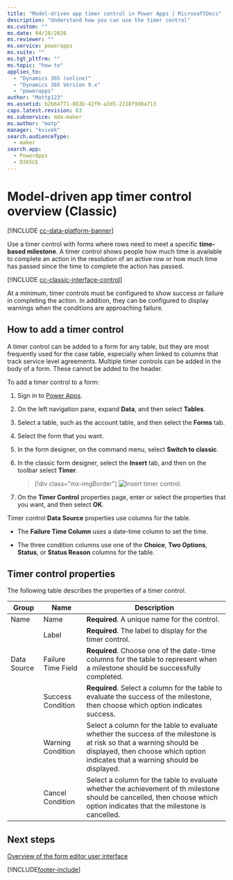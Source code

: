 ```yaml
---
title: "Model-driven app timer control in Power Apps | MicrosoftDocs"
description: "Understand how you can use the timer control"
ms.custom: ""
ms.date: 04/28/2020
ms.reviewer: ""
ms.service: powerapps
ms.suite: ""
ms.tgt_pltfrm: ""
ms.topic: "how-to"
applies_to: 
  - "Dynamics 365 (online)"
  - "Dynamics 365 Version 9.x"
  - "powerapps"
author: "Mattp123"
ms.assetid: b2b64771-083b-42f9-a3d5-2218f9d8a713
caps.latest.revision: 63
ms.subservice: mda-maker
ms.author: "matp"
manager: "kvivek"
search.audienceType: 
  - maker
search.app: 
  - PowerApps
  - D365CE
---
```

# Model-driven app timer control overview (Classic)

[!INCLUDE [cc-data-platform-banner](../../includes/cc-data-platform-banner.md)]

Use a timer control with forms where rows need to meet a specific **time-based milestone**. A timer control shows people how much time is available to complete an action in the resolution of an active row or how much time has passed since the time to complete the action has passed. 

[!INCLUDE [cc-classic-interface-control](../../includes/cc-classic-interface-control-note.md)]

At a minimum, timer controls must be configured to show success or failure in completing the action. In addition, they can be configured to display warnings when the conditions are approaching failure.  

## How to add a timer control

A timer control can be added to a form for any table, but they are most frequently used for the case table, especially when linked to columns that track service level agreements. Multiple timer controls can be added in the body of a form. These cannot be added to the header.

To add a timer control to a form:

1.  Sign in to [Power Apps](https://make.powerapps.com/?utm_source=padocs&utm_medium=linkinadoc&utm_campaign=referralsfromdoc).

2.  On the left navigation pane, expand **Data**, and then select **Tables**.

3.  Select a table, such as the account table, and then select the **Forms** tab.

4.  Select the form that you want.

5.  In the form designer, on the command menu, select **Switch to classic**.
  
6.  In the classic form designer, select the **Insert** tab, and then on the toolbar select **Timer**.

    > [!div class="mx-imgBorder"]
    > ![Insert timer control.](media/insert-timer-control.png)

7.  On the **Timer Control** properties page, enter or select the properties that you want, and then select **OK**.

Timer control **Data Source** properties use columns for the table.  
  
-   The **Failure Time Column** uses a date-time column to set the time.  
  
-   The three condition columns use one of the **Choice**, **Two Options**, **Status**, or **Status Reason** columns for the table.  

<a name="BKMK_TimerControlProperties"></a>

## Timer control properties

 The following table describes the properties of a timer control.  
  
|Group|Name|Description|  
|-----------|----------|-----------------|  
|Name|Name|**Required**. A unique name for the control.|  
||Label|**Required**. The label to display for the timer control.|  
|Data Source|Failure Time Field|**Required**. Choose one of the date-time columns for the table to represent when a milestone should be successfully completed.|  
||Success Condition|**Required**. Select a column for the table to evaluate the success of the milestone, then choose which option indicates success.|  
||Warning Condition|Select a column for the table to evaluate whether the success of the milestone is at risk so that a warning should be displayed, then choose which option indicates that a warning should be displayed.|  
||Cancel Condition|Select a column for the table to evaluate whether the achievement of th milestone should be cancelled, then choose which option indicates that the milestone is cancelled.|  

## Next steps

[Overview of the form editor user interface](form-editor-user-interface-legacy.md)

[!INCLUDE[footer-include](../../includes/footer-banner.md)]